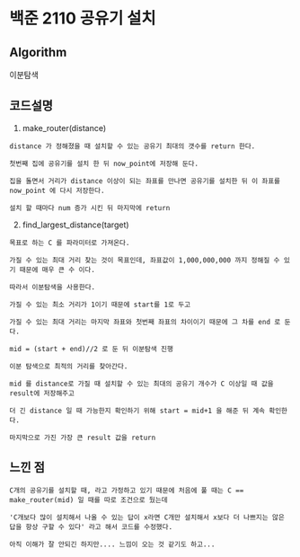 # 백준 2110 공유기 설치

## Algorithm

이분탐색

## 코드설명
1. make_router(distance)
>

    distance 가 정해졌을 때 설치할 수 있는 공유기 최대의 갯수를 return 한다.
    
    첫번째 집에 공유기를 설치 한 뒤 now_point에 저장해 둔다.
    
    집을 돌면서 거리가 distance 이상이 되는 좌표를 만나면 공유기를 설치한 뒤 이 좌표를 now_point 에 다시 저장한다.
    
    설치 할 때마다 num 증가 시킨 뒤 마지막에 return

2. find_largest_distance(target)
>
    
    목표로 하는 C 를 파라미터로 가져온다.
    
    가질 수 있는 최대 거리 찾는 것이 목표인데, 좌표값이 1,000,000,000 까지 정해질 수 있기 때문에 매우 큰 수 이다. 
    
    따라서 이분탐색을 사용한다.
    
    가질 수 있는 최소 거리가 1이기 때문에 start를 1로 두고
    
    가질 수 있는 최대 거리는 마지막 좌표와 첫번째 좌표의 차이이기 때문에 그 차를 end 로 둔다.
    
    mid = (start + end)//2 로 둔 뒤 이분탐색 진행
    
    이분 탐색으로 최적의 거리를 찾아간다. 
    
    mid 를 distance로 가질 때 설치할 수 있는 최대의 공유기 개수가 C 이상일 때 값을 result에 저장해주고
    
    더 긴 distance 일 때 가능한지 확인하기 위해 start = mid+1 을 해준 뒤 계속 확인한다.
    
    마지막으로 가진 가장 큰 result 값을 return
    
    
## 느낀 점

>

    
    C개의 공유기를 설치할 때, 라고 가정하고 있기 때문에 처음에 풀 때는 C == make_router(mid) 일 때를 따로 조건으로 뒀는데
    
    'C개보다 많이 설치해서 나올 수 있는 답이 x라면 C개만 설치해서 x보다 더 나쁘지는 않은 답을 항상 구할 수 있다' 라고 해서 코드를 수정했다.
    
    아직 이해가 잘 안되긴 하지만.... 느낌이 오는 것 같기도 하고... 
